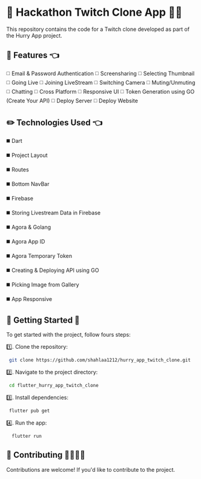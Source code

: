 # 👋 Hackathon Twitch Clone App 👩‍💻

This repository contains the code for a Twitch clone developed as part of the Hurry App project.

## 🚀 Features 👈

◻️ Email & Password Authentication
◻️ Screensharing
◻️ Selecting Thumbnail
◻️ Going Live
◻️ Joining LiveStream
◻️ Switching Camera
◻️ Muting/Unmuting
◻️ Chatting
◻️ Cross Platform
◻️ Responsive UI
◻️ Token Generation using GO (Create Your API)
◻️ Deploy Server
◻️ Deploy Website

## ✏️ Technologies Used 👈
 
◼️ Dart

◼️ Project Layout

◼️ Routes

◼️ Bottom NavBar

◼️ Firebase

◼️ Storing Livestream Data in Firebase

◼️ Agora & Golang

◼️ Agora App ID

◼️ Agora Temporary Token

◼️ Creating & Deploying API using GO

◼️ Picking Image from Gallery

◼️ App Responsive

## 🎯 Getting Started 💯

To get started with the project, follow fours steps:

1️⃣. Clone the repository:

 ```bash
  git clone https://github.com/shahlaa1212/hurry_app_twitch_clone.git
 ```

2️⃣. Navigate to the project directory:

  ```bash
   cd flutter_hurry_app_twitch_clone
  ```
   
3️⃣. Install dependencies:

 ```bash
  flutter pub get
 ```
   
4️⃣. Run the app:

 ```bash
   flutter run
 ```  

## 🙏 Contributing 🫱🏼‍🫲🏻

Contributions are welcome! If you'd like to contribute to the project.

